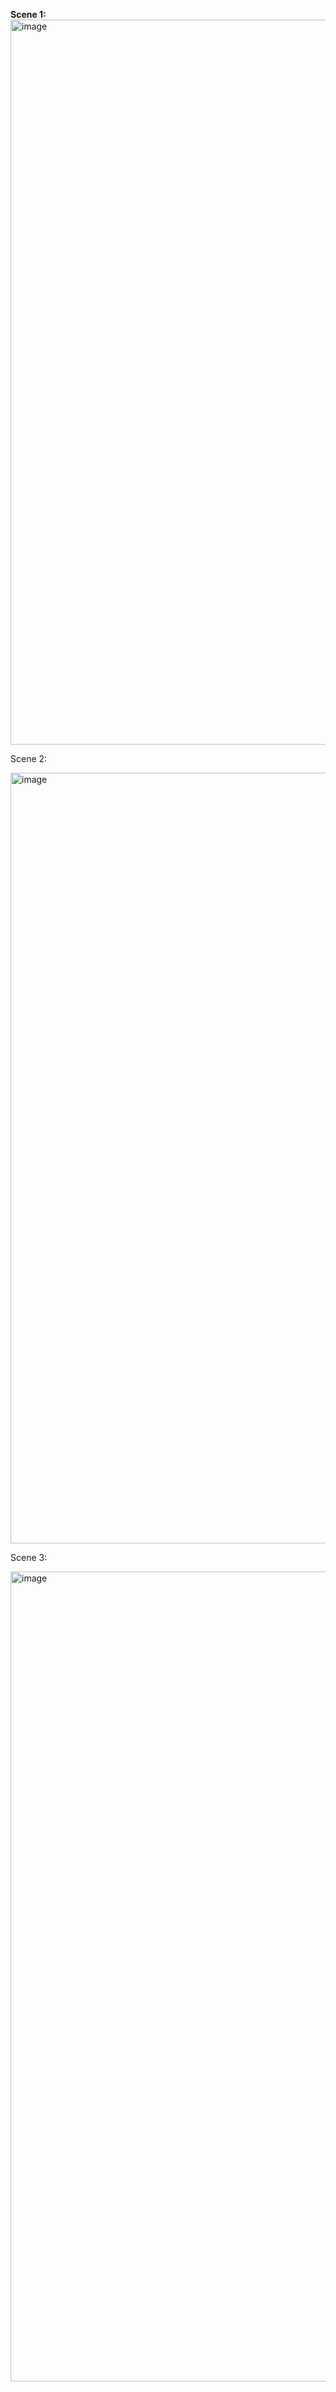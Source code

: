 <b> Scene 1: </b>
<img width="1583" height="1160" alt="image" src="https://github.com/user-attachments/assets/f8c0ec25-28d3-46ca-bbe9-baefac758b9e" />

<p> Scene 2: </p>
<img width="1575" height="1233" alt="image" src="https://github.com/user-attachments/assets/f9750339-dd20-4955-85ba-2bc6b50e56c9" />

<p> Scene 3: </p>
<img width="1496" height="1296" alt="image" src="https://github.com/user-attachments/assets/cb8728c7-f27d-4192-9a81-a325a56219e1" />

